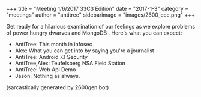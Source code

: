 +++
title = "Meeting 1/6/2017 33C3 Edition"
date = "2017-1-3"
category =  "meetings"
author = "antitree"
sidebarimage = "images/2600_ccc.png"
+++

Get ready for a hilarious examination of our feelings as we explore
problems of power hungry dwarves and MongoDB . Here's what you can
expect:

* AntiTree: This month in infosec
* Alex: What you can get into by saying you're a journalist
* AntiTree: Android 7.1 Security
* AntiTree,Alex: Teufelsberg NSA Field Station
* AntiTree: Web Api Demo
* Jason: Nothing as always.

(sarcastically generated by 2600gen bot)
